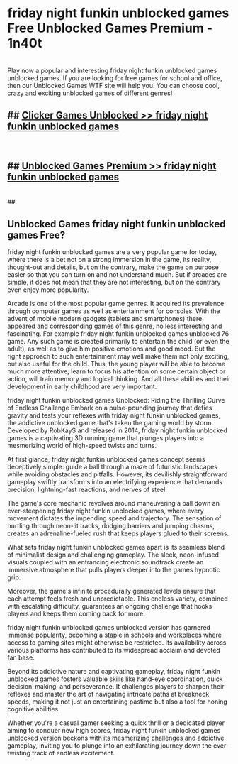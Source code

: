 # friday night funkin unblocked games  Free Unblocked Games Premium - 1n40t <br>
<br>
Play now a popular and interesting friday night funkin unblocked games unblocked games. If you are looking for free games for school and office, then our Unblocked Games WTF site will help you. You can choose cool, crazy and exciting unblocked games of different genres!


## ##  [Clicker Games Unblocked >> friday night funkin unblocked games](http://freeplayer.one?title=friday_night_funkin_unblocked_games&ref=UGames)
  <br>

##  ## [Unblocked Games Premium >> friday night funkin unblocked games](http://freeplayer.one?title=friday_night_funkin_unblocked_games&ref=UGames)
  <br>
  ##



## Unblocked Games friday night funkin unblocked games Free?

friday night funkin unblocked games are a very popular game for today, where there is a bet not on a strong immersion in the game, its reality, thought-out and details, but on the contrary, make the game on purpose easier so that you can turn on and not understand much. But if arcades are simple, it does not mean that they are not interesting, but on the contrary even enjoy more popularity.

Arcade is one of the most popular game genres. It acquired its prevalence through computer games as well as entertainment for consoles. With the advent of mobile modern gadgets (tablets and smartphones) there appeared and corresponding games of this genre, no less interesting and fascinating. For example friday night funkin unblocked games unblocked 76 game. Any such game is created primarily to entertain the child (or even the adult), as well as to give him positive emotions and good mood. But the right approach to such entertainment may well make them not only exciting, but also useful for the child. Thus, the young player will be able to become much more attentive, learn to focus his attention on some certain object or action, will train memory and logical thinking. And all these abilities and their development in early childhood are very important.

friday night funkin unblocked games Unblocked: Riding the Thrilling Curve of Endless Challenge
Embark on a pulse-pounding journey that defies gravity and tests your reflexes with friday night funkin unblocked games, the addictive unblocked game that's taken the gaming world by storm. Developed by RobKayS and released in 2014, friday night funkin unblocked games is a captivating 3D running game that plunges players into a mesmerizing world of high-speed twists and turns.

At first glance, friday night funkin unblocked games concept seems deceptively simple: guide a ball through a maze of futuristic landscapes while avoiding obstacles and pitfalls. However, its devilishly straightforward gameplay swiftly transforms into an electrifying experience that demands precision, lightning-fast reactions, and nerves of steel.

The game's core mechanic revolves around maneuvering a ball down an ever-steepening friday night funkin unblocked games, where every movement dictates the impending speed and trajectory. The sensation of hurtling through neon-lit tracks, dodging barriers and jumping chasms, creates an adrenaline-fueled rush that keeps players glued to their screens.

What sets friday night funkin unblocked games apart is its seamless blend of minimalist design and challenging gameplay. The sleek, neon-infused visuals coupled with an entrancing electronic soundtrack create an immersive atmosphere that pulls players deeper into the games hypnotic grip.

Moreover, the game's infinite procedurally generated levels ensure that each attempt feels fresh and unpredictable. This endless variety, combined with escalating difficulty, guarantees an ongoing challenge that hooks players and keeps them coming back for more.

friday night funkin unblocked games unblocked version has garnered immense popularity, becoming a staple in schools and workplaces where access to gaming sites might otherwise be restricted. Its availability across various platforms has contributed to its widespread acclaim and devoted fan base.

Beyond its addictive nature and captivating gameplay, friday night funkin unblocked games fosters valuable skills like hand-eye coordination, quick decision-making, and perseverance. It challenges players to sharpen their reflexes and master the art of navigating intricate paths at breakneck speeds, making it not just an entertaining pastime but also a tool for honing cognitive abilities.

Whether you're a casual gamer seeking a quick thrill or a dedicated player aiming to conquer new high scores, friday night funkin unblocked games unblocked version beckons with its mesmerizing challenges and addictive gameplay, inviting you to plunge into an exhilarating journey down the ever-twisting track of endless excitement.